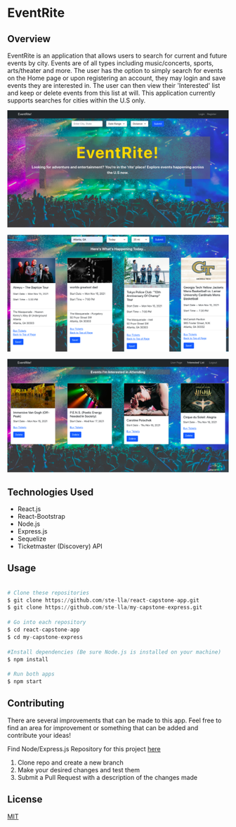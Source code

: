 # EventRite


## Overview
EventRite is an application that allows users to search for current and future events by city. Events are of all types including music/concerts, sports, arts/theater and more. The user has the option to simply search for events on the Home page or upon registering an account, they may login and save events they are interested in. The user can then view their 'Interested' list and keep or delete events from this list at will. This application currently supports searches for cities within the U.S only.


![Home Page](/screenshots/HomePg.png)

![Searched Events](/screenshots/SearchEvents.png)

![Home Page](/screenshots/InterestedList.png)


## Technologies Used

- React.js
- React-Bootstrap
- Node.js
- Express.js 
- Sequelize
- Ticketmaster (Discovery) API


## Usage

```python

# Clone these repositories
$ git clone https://github.com/ste-lla/react-capstone-app.git
$ git clone https://github.com/ste-lla/my-capstone-express.git

# Go into each repository
$ cd react-capstone-app
$ cd my-capstone-express

#Install dependencies (Be sure Node.js is installed on your machine)
$ npm install

# Run both apps
$ npm start
```


## Contributing
There are several improvements that can be made to this app. Feel free to 
find an area for improvement or something that can be added and contribute your ideas!

Find Node/Express.js Repository for this project [here](https://github.com/ste-lla/my-capstone-express)

1. Clone repo and create a new branch 
2. Make your desired changes and test them
3. Submit a Pull Request with a description of the changes made

## License

[MIT](/LICENSE)




